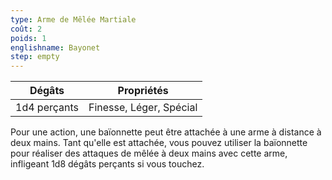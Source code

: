 ```yaml
---
type: Arme de Mêlée Martiale
coût: 2
poids: 1
englishname: Bayonet
step: empty
---
```


| Dégâts       | Propriétés              |
| ------------ | ----------------------- |
| 1d4 perçants | Finesse, Léger, Spécial |

Pour une action, une baïonnette peut être attachée à une arme à distance à deux mains. Tant qu'elle est attachée, vous pouvez utiliser la baïonnette pour réaliser des attaques de mêlée à deux mains avec cette arme, infligeant 1d8 dégâts perçants si vous touchez.